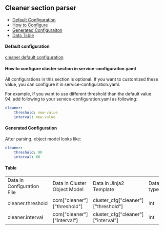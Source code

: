## Cleaner section parser

- [Default Configuration](#D_Config)
- [How to Configure](#HT_Config)
- [Generated Configuraiton](#G_Config)
- [Data Table](#T_config)

#### Default configuration <a name="D_Config"></a>

[cleaner default configuration](cleaner.yaml)

#### How to configure cluster section in service-configuraiton.yaml <a name="HT_Config"></a>

All configurations in this section is optional. If you want to customized these value, you can configure it in service-configuration.yaml.

For example, if you want to use different threshold than the default value 94, add following to your service-configuration.yaml as following:

```yaml
cleaner:
    threshold: new-value
    interval: new-value
```

#### Generated Configuration <a name="G_Config"></a>

After parsing, object model looks like:

```yaml
cleaner:
    threshold: 90
    interval: 60
```

#### Table <a name="T_Config"></a>

<table>
  
<tr>
    <td>Data in Configuration File</td>
    <td>Data in Cluster Object Model</td>
    <td>Data in Jinja2 Template</td>
    <td>Data type</td>
</tr>
<tr>
    <td>cleaner.threshold</td>
    <td>com["cleaner"]["threshold"]</td>
    <td>cluster_cfg["cleaner"]["threshold"]</td>
    <td>Int</td>
</tr>
<tr>
    <td>cleaner.interval</td>
    <td>com["cleaner"]["interval"]</td>
    <td>cluster_cfg["cleaner"]["interval"]</td>
    <td>Int</td>
</tr>
</table>